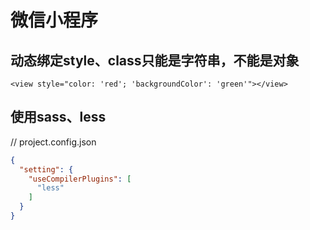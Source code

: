 # 微信小程序

## 动态绑定style、class只能是字符串，不能是对象
``` wxml
<view style="color: 'red'; 'backgroundColor': 'green'"></view>
```

## 使用sass、less
// project.config.json
``` json
{
  "setting": {
    "useCompilerPlugins": [
      "less"
    ]
  }
}
```
